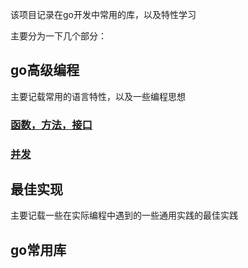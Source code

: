 该项目记录在go开发中常用的库，以及特性学习

主要分为一下几个部分：

## go高级编程
主要记载常用的语言特性，以及一些编程思想

### [函数，方法，接口](./go高级编程/函数，方法，接口/readme.md)

### [并发](./go高级编程/并发/readme.md)

## 最佳实现
主要记载一些在实际编程中遇到的一些通用实践的最佳实践


## go常用库

